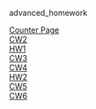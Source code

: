 advanced_homework

[Counter Page](https://yavuzselimgugen.github.io/advanced_homework/counter.html)
<br>
[CW2](https://yavuzselimgugen.github.io/advanced_homework/CW2.html)
<br>
[HW1](https://yavuzselimgugen.github.io/advanced_homework/HW1.html)
<br>
[CW3](https://yavuzselimgugen.github.io/advanced_homework/CW3/inspector.html)
<br>
[CW4](https://yavuzselimgugen.github.io/advanced_homework/CW4/index.html)
<br>
[HW2](https://yavuzselimgugen.github.io/advanced_homework/HW2/database.html)
<br>
[CW5](https://yavuzselimgugen.github.io/advanced_homework/CW5/index.html)
<br>
[CW6](https://yavuzselimgugen.github.io/advanced_homework/CW6/Timing.html)
